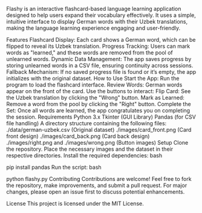 Flashy is an interactive flashcard-based language learning application designed to help users expand their vocabulary effectively. It uses a simple, intuitive interface to display German words with their Uzbek translations, making the language learning experience engaging and user-friendly.

Features
Flashcard Display: Each card shows a German word, which can be flipped to reveal its Uzbek translation.
Progress Tracking: Users can mark words as "learned," and these words are removed from the pool of unlearned words.
Dynamic Data Management: The app saves progress by storing unlearned words in a CSV file, ensuring continuity across sessions.
Fallback Mechanism: If no saved progress file is found or it’s empty, the app initializes with the original dataset.
How to Use
Start the App: Run the program to load the flashcard interface.
Review Words: German words appear on the front of the card. Use the buttons to interact:
Flip Card: See the Uzbek translation by clicking the "Wrong" button.
Mark as Learned: Remove a word from the pool by clicking the "Right" button.
Complete the Set: Once all words are learned, the app congratulates you on completing the session.
Requirements
Python 3.x
Tkinter (GUI Library)
Pandas (for CSV file handling)
A directory structure containing the following files:
./data/german-uzbek.csv (Original dataset)
./images/card_front.png (Card front design)
./images/card_back.png (Card back design)
./images/right.png and ./images/wrong.png (Button images)
Setup
Clone the repository.
Place the necessary images and the dataset in their respective directories.
Install the required dependencies:
bash

pip install pandas
Run the script:
bash

python flashy.py
Contributing
Contributions are welcome! Feel free to fork the repository, make improvements, and submit a pull request. For major changes, please open an issue first to discuss potential enhancements.

License
This project is licensed under the MIT License.

